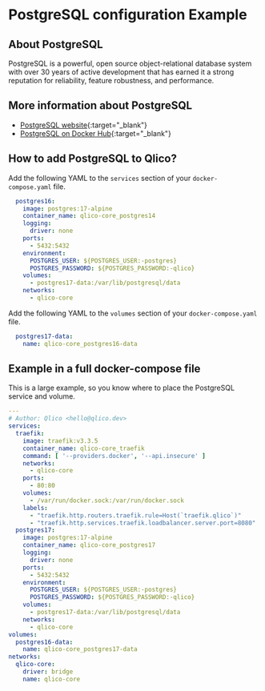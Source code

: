 # PostgreSQL configuration Example

## About PostgreSQL

PostgreSQL is a powerful, open source object-relational database system with
over 30 years of active development that has earned it a strong reputation for
reliability, feature robustness, and performance.

## More information about PostgreSQL

* [PostgreSQL website](https://www.postgresql.org/){:target="_blank"}
* [PostgreSQL on Docker Hub](https://hub.docker.com/_/postgres){:target="_blank"}

## How to add PostgreSQL to Qlico?

Add the following YAML to the `services` section of your `docker-compose.yaml`
file.

```yaml title="qlico-core/docker-compose.yaml"
  postgres16:
    image: postgres:17-alpine
    container_name: qlico-core_postgres14
    logging:
      driver: none
    ports:
      - 5432:5432
    environment:
      POSTGRES_USER: ${POSTGRES_USER:-postgres}
      POSTGRES_PASSWORD: ${POSTGRES_PASSWORD:-qlico}
    volumes:
      - postgres17-data:/var/lib/postgresql/data
    networks:
      - qlico-core
```

Add the following YAML to the `volumes` section of your `docker-compose.yaml`
file.

```yaml title="qlico-core/docker-compose.yaml"
  postgres17-data:
    name: qlico-core_postgres16-data
```

## Example in a full docker-compose file

This is a large example, so you know where to place the PostgreSQL service and
volume.

```yaml title="qlico-core/docker-compose.yaml"
---
# Author: Qlico <hello@qlico.dev>
services:
  traefik:
    image: traefik:v3.3.5
    container_name: qlico-core_traefik
    command: [ '--providers.docker', '--api.insecure' ]
    networks:
      - qlico-core
    ports:
      - 80:80
    volumes:
      - /var/run/docker.sock:/var/run/docker.sock
    labels:
      - "traefik.http.routers.traefik.rule=Host(`traefik.qlico`)"
      - "traefik.http.services.traefik.loadbalancer.server.port=8080"
  postgres17:
    image: postgres:17-alpine
    container_name: qlico-core_postgres17
    logging:
      driver: none
    ports:
      - 5432:5432
    environment:
      POSTGRES_USER: ${POSTGRES_USER:-postgres}
      POSTGRES_PASSWORD: ${POSTGRES_PASSWORD:-qlico}
    volumes:
      - postgres17-data:/var/lib/postgresql/data
    networks:
      - qlico-core
volumes:
  postgres16-data:
    name: qlico-core_postgres17-data
networks:
  qlico-core:
    driver: bridge
    name: qlico-core
```
